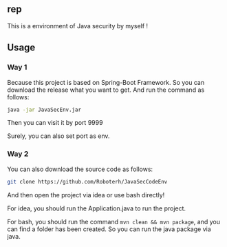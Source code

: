 ## rep

This is a environment of Java security by myself !

## Usage

### Way 1

Because this project is based on Spring-Boot Framework. So you can download the release what you want to get. And run the command as follows:

```bash
java -jar JavaSecEnv.jar
```

Then you can visit it by port 9999

Surely, you can also set port as env.

### Way 2

You can also download the source code as follows:

````bash
git clone https://github.com/Roboterh/JavaSecCodeEnv
````

And then open the project via idea or use bash directly!

For idea, you should run the Application.java to run the project.

For bash, you should run the command `mvn clean && mvn package`, and you can find a folder has been created. So you can run the java package via java.